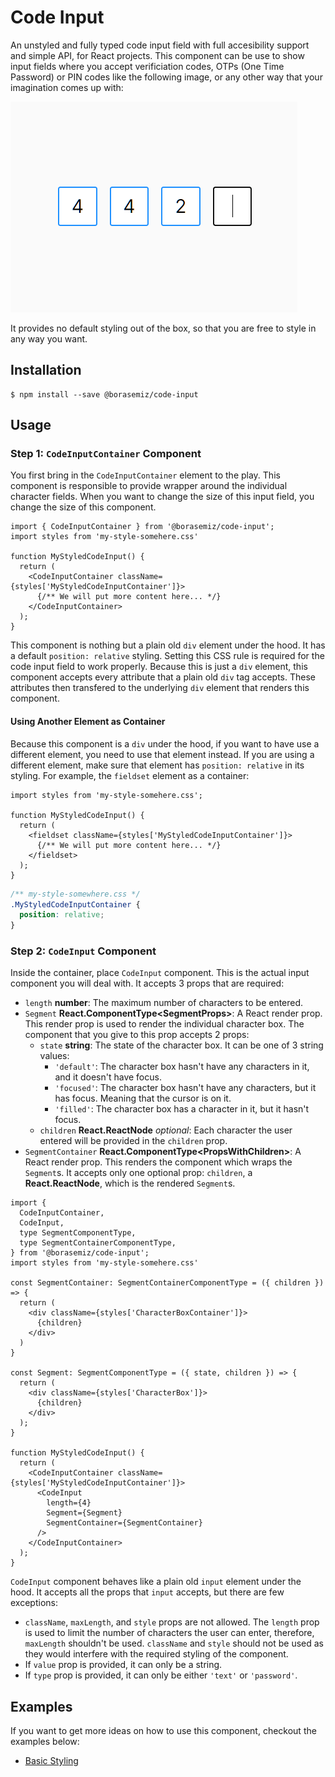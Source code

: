 # Code Input

An unstyled and fully typed code input field with full accesibility support and simple API, for React projects. This component can be use to show input fields where you accept verificiation codes, OTPs (One Time Password) or PIN codes like the following image, or any other way that your imagination comes up with:

![](./doc/example.webp)

It provides no default styling out of the box, so that you are free to style in any way you want.

## Installation

```shell
$ npm install --save @borasemiz/code-input
```

## Usage

### Step 1: `CodeInputContainer` Component

You first bring in the `CodeInputContainer` element to the play. This component is responsible to provide wrapper around the individual character fields. When you want to change the size of this input field, you change the size of this component.

```tsx
import { CodeInputContainer } from '@borasemiz/code-input';
import styles from 'my-style-somehere.css'

function MyStyledCodeInput() {
  return (
    <CodeInputContainer className={styles['MyStyledCodeInputContainer']}>
      {/** We will put more content here... */}
    </CodeInputContainer>
  );
}
```

This component is nothing but a plain old `div` element under the hood. It has a default `position: relative` styling. Setting this CSS rule is required for the code input field to work properly. Because this is just a `div` element, this component accepts every attribute that a plain old `div` tag accepts. These attributes then transfered to the underlying `div` element that renders this component.

#### Using Another Element as Container

Because this component is a `div` under the hood, if you want to have use a different element, you need to use that element instead. If you are using a different element, make sure that element has `position: relative` in its styling. For example, the `fieldset` element as a container:

```tsx
import styles from 'my-style-somehere.css';

function MyStyledCodeInput() {
  return (
    <fieldset className={styles['MyStyledCodeInputContainer']}>
      {/** We will put more content here... */}
    </fieldset>
  );
}
```

```css
/** my-style-somewhere.css */
.MyStyledCodeInputContainer {
  position: relative;
}
```

### Step 2: `CodeInput` Component

Inside the container, place `CodeInput` component. This is the actual input component you will deal with. It accepts 3 props that are required:

- `length` **number**: The maximum number of characters to be entered.
- `Segment` **React.ComponentType&lt;SegmentProps&gt;**: A React render prop. This render prop is used to render the individual character box. The component that you give to this prop accepts 2 props:
  - `state` **string**: The state of the character box. It can be one of 3 string values:
    - `'default'`: The character box hasn't have any characters in it, and it doesn't have focus.
    - `'focused'`: The character box hasn't have any characters, but it has focus. Meaning that the cursor is on it.
    - `'filled'`: The character box has a character in it, but it hasn't focus.
  - `children` **React.ReactNode** _optional_: Each character the user entered will be provided in the `children` prop.
- `SegmentContainer` **React.ComponentType&lt;PropsWithChildren&gt;**: A React render prop. This renders the component which wraps the `Segment`s. It accepts only one optional prop: `children`, a **React.ReactNode**, which is the rendered `Segment`s.

```tsx
import {
  CodeInputContainer,
  CodeInput,
  type SegmentComponentType,
  type SegmentContainerComponentType,
} from '@borasemiz/code-input';
import styles from 'my-style-somehere.css'

const SegmentContainer: SegmentContainerComponentType = ({ children }) => {
  return (
    <div className={styles['CharacterBoxContainer']}>
      {children}
    </div>
  )
}

const Segment: SegmentComponentType = ({ state, children }) => {
  return (
    <div className={styles['CharacterBox']}>
      {children}
    </div>
  );
}

function MyStyledCodeInput() {
  return (
    <CodeInputContainer className={styles['MyStyledCodeInputContainer']}>
      <CodeInput
        length={4}
        Segment={Segment}
        SegmentContainer={SegmentContainer}
      />
    </CodeInputContainer>
  );
}
```

`CodeInput` component behaves like a plain old `input` element under the hood. It accepts all the props that `input` accepts, but there are few exceptions:

- `className`, `maxLength`, and `style` props are not allowed. The `length` prop is used to limit the number of characters the user can enter, therefore, `maxLength` shouldn't be used. `className` and `style` should not be used as they would interfere with the required styling of the component.
- If `value` prop is provided, it can only be a string.
- If `type` prop is provided, it can only be either `'text'` or `'password'`.

## Examples

If you want to get more ideas on how to use this component, checkout the examples below:

- [Basic Styling](./examples/basic/README.md)
